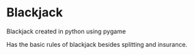 # Blackjack
Blackjack created in python using pygame

Has the basic rules of blackjack besides splitting and insurance. 
